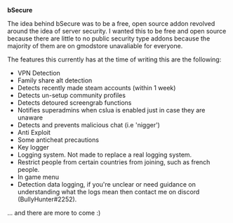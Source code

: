 **bSecure**

The idea behind bSecure was to be a free, open source addon revolved around the idea of server security. I wanted this to be free and open source because there are little to no public security type addons because the majority of them are on gmodstore unavaliable for everyone.

The features this currently has at the time of writing this are the following:
- VPN Detection
- Family share alt detection
- Detects recently made steam accounts (within 1 week)
- Detects un-setup community profiles
- Detects detoured screengrab functions
- Notifies superadmins when cslua is enabled just in case they are unaware
- Detects and prevents malicious chat (i.e 'nigger')
- Anti Exploit
- Some anticheat precautions
- Key logger
- Logging system. Not made to replace a real logging system.
- Restrict people from certain countries from joining, such as french people.
- In game menu
- Detection data logging, if you're unclear or need guidance on understanding what the logs mean then contact me on discord (BullyHunter#2252).

... and there are more to come :)
